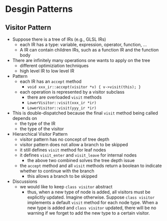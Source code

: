 Desgin Patterns
===============

## Visitor Pattern

- Suppose there is a tree of IRs (e.g., GLSL IRs)
  - each IR has a type: variable, expression, operator, function, ...
  - A IR can contain children IRs, such as a function IR and the function body
- There are infinitely many operations one wants to apply on the tree
  - different optimiziation techniques
  - high level IR to low level IR
- Pattern
  - each IR has an `accept` method
    - `void xxx_ir::accept(visitor *v) { v->visit(this); }`
  - each operation is represented by a visitor subclass
    - there are overloaded `visit` methods
    - `LowerVisitor::visit(xxx_ir *ir)`
    - `LowerVisitor::visit(yyy_ir *ir)`
- This is double-dispatched because the final `visit` method being called
  depends on
  - the type of the IR
  - the type of the visitor
- Hierarchical Visitor Pattern
  - visitor pattern has no concept of tree depth
  - visitor pattern does not allow a branch to be skipped
  - it still defines `visit` method for leaf nodes
  - it defines `visit_enter` and `visit_leave` for internal nodes
    - the above two combined solves the tree depth issue
  - the `accept` method and all `visit` methods return a boolean to indicate
    whether to continue with the branch
    - this allows a branch to be skipped
- Discussions
  - we would like to keep `class visitor` abstract
    - thus, when a new type of node is added, all visitors must be explicitly
      updated.  Imagine otherwise.  Suppose `class visitor` implements a default
      `visit` method for each node type.  When a new type is added and
      `class visitor` updated, there will be no warning if we forget to add the
      new type to a certain visitor.
